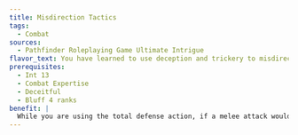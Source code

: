 ```yaml
---
title: Misdirection Tactics
tags:
  - Combat
sources:
  - Pathfinder Roleplaying Game Ultimate Intrigue
flavor_text: You have learned to use deception and trickery to misdirect your opponent's weapon attack.
prerequisites:
  - Int 13
  - Combat Expertise
  - Deceitful
  - Bluff 4 ranks
benefit: |
  While you are using the total defense action, if a melee attack would still hit your AC, you can attempt a Bluff check with a DC equal to the foe's attack roll as an immediate action. If you succeed at the check, you negate the attack (treat it as a miss). If the attack still hits, you cannot use this feat against the same opponent for 24 hours.
---
```


